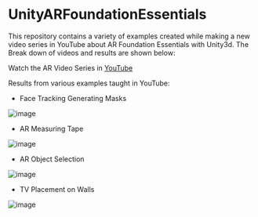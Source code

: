 # UnityARFoundationEssentials
This repository contains a variety of examples created while making a new video series in YouTube about AR Foundation Essentials with Unity3d. The Break down of videos and results are shown below:

Watch the AR Video Series in [YouTube](https://www.youtube.com/watch?v=Wnu0zm0elHU&list=PLQMQNmwN3FvzFLpLRxA8Xa1zRypFeVav5)

Results from various examples taught in YouTube:

- Face Tracking Generating Masks

![image](https://github.com/dilmerv/UnityARFoundationEssentials/blob/master/docs/images/masks.gif)

- AR Measuring Tape

![image](https://github.com/dilmerv/UnityARFoundationEssentials/blob/master/docs/images/arMeasuring.gif)

- AR Object Selection

![image](https://github.com/dilmerv/UnityARFoundationEssentials/blob/master/docs/images/arObjectSelection.gif)

- TV Placement on Walls

![image](https://github.com/dilmerv/UnityARFoundationEssentials/blob/master/docs/images/tvPlacement.gif)
